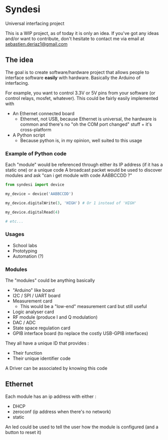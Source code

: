 # Syndesi
Universal interfacing project


This is a WIP project, as of today it is only an idea. If you've got any ideas and/or want to contribute, don't hesitate to contact me via email at sebastien.deriaz1@gmail.com


## The idea

The goal is to create software/hardware project that allows people to interface software **easily** with hardware. Basically the Arduino of interfacing.

For example, you want to control 3.3V or 5V pins from your software (or control relays, mosfet, whatever). This could be fairly easily implemented with

- An Ethernet connected board
  - Ethernet, not USB, because Ethernet is universal, the hardware is common and there's no "oh the COM port changed" stuff + it's cross-platform
- A Python script
  - Because python is, in my opinion, well suited to this usage

### Example of Python code

Each "module" would be referenced through either its IP address (if it has a static one) or a unique code
A broadcast packet would be used to discover modules and ask "can i get module with code AABBCCDD ?"

```python
from syndesi import device

my_device = device('AABBCCDD')

my_device.digitalWrite(3, 'HIGH') # Or 1 instead of 'HIGH'

my_device.digitalRead(4)

# etc...
```

### Usages

- School labs
- Prototyping
- Automation (?)

### Modules

The "modules" could be anything basically

- "Arduino" like board
- I2C / SPI / UART board
- Measurement card
  - This would be a "low-end" measurement card but still useful
- Logic analyser card
- RF module (produce I and Q modulation)
- DAC / ADC
- State space regulation card
- GPIB interface board (to replace the costly USB-GPIB interfaces)

They all have a unique ID that provides :

- Their function
- Their unique identifier code

A Driver can be associated by knowing this code


## Ethernet

Each module has an ip address with either :

- DHCP
- zeroconf (ip address when there's no network)
- static

An led could be used to tell the user how the module is configured (and a button to reset it)
